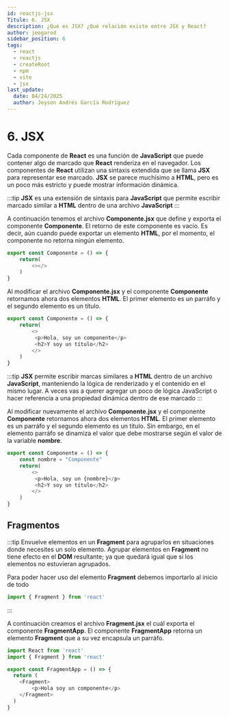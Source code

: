 ```yaml
---
id: reactjs-jsx
Titule: 6. JSX
description: ¿Qué es JSX? ¿Qué relación existe entre JSX y React?
author: jeogarod
sidebar_position: 6
tags:
  - react
  - reactjs
  - createRoot
  - npm
  - vite
  - jsx
last_update:
  date: 04/24/2025
  author: Jeyson Andrés García Rodríguez
---
```


# 6. JSX

Cada componente de **React** es una función de **JavaScript** que puede contener algo de marcado que **React** renderiza en el navegador. Los componentes de **React** utilizan una sintaxis extendida que se llama **JSX** para representar ese marcado. **JSX** se parece muchísimo a **HTML**, pero es un poco más estricto y puede mostrar información dinámica.

:::tip
**JSX** es una extensión de sintaxis para **JavaScript** que permite escribir marcado similar a **HTML** dentro de una archivo **JavaScript**
:::

A continuación tenemos el archivo **Componente.jsx** que define y exporta el componente **Componente**. El retorno de este componente es vacío. Es decir, aún cuando puede exportar un elemento **HTML**, por el momento, el componente no retorna ningún elemento. 

```javascript title="/src/Componente.jsx"
export const Componente = () => {
    return(
        <></>
    )
}
```

Al modificar el archivo **Componente.jsx** y el componente **Componente** retornamos ahora dos elementos **HTML**. El primer elemento es un parráfo y el segundo elemento es un título. 


```javascript title="/src/Componente.jsx"
export const Componente = () => {
    return(
        <>
         <p>Hola, soy un componente</p>
         <h2>Y soy un título</h2>
        </>
    )
}
```

:::tip
**JSX** permite escribir marcas similares a **HTML** dentro de un archivo **JavaScript**, manteniendo la lógica de renderizado y el contenido en el mismo lugar. A veces vas a querer agregar un poco de lógica JavaScript o hacer referencia a una propiedad dinámica dentro de ese marcado
:::

Al modificar nuevamente el archivo **Componente.jsx** y el componente **Componente** retornamos ahora dos elementos **HTML**. El primer elemento es un parráfo y el segundo elemento es un título. Sin embargo, en el elemento parráfo se dinamiza el valor que debe mostrarse según el valor de la variable **nombre**. 

```javascript title="/src/Componente.jsx"
export const Componente = () => {
    const nombre = "Componente"
    return(
        <>
         <p>Hola, soy un {nombre}</p>
         <h2>Y soy un título</h2>
        </>
    )
}
```

## Fragmentos 

:::tip
Envuelve elementos en un **Fragment** para agruparlos en situaciones donde necesites un solo elemento. Agrupar elementos en **Fragment** no tiene efecto en el **DOM** resultante; ya que quedará igual que si los elementos no estuvieran agrupados. 

Para poder hacer uso del elemento **Fragment** debemos importarlo al inicio de todo

```javascript
import { Fragment } from 'react'
```

:::

A continuación creamos el archivo **Fragment.jsx** el cuál exporta el componente **FragmentApp**. El componente **FragmentApp** retorna un elemento **Fragment** que a su vez encapsula un parráfo.  

```javascript title="/src/Fragment.jsx"
import React from 'react'
import { Fragment } from 'react'

export const FragmentApp = () => {
  return (
    <Fragment>
        <p>Hola soy un componente</p>
    </Fragment>
  )
}
```
